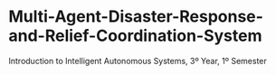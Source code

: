# Multi-Agent-Disaster-Response-and-Relief-Coordination-System
Introduction to Intelligent Autonomous Systems, 3º Year, 1º Semester
